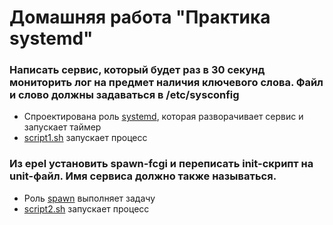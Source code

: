 # Домашняя работа "Практика systemd"

### Написать сервис, который будет раз в 30 секунд мониторить лог на предмет наличия ключевого слова. Файл и слово должны задаваться в /etc/sysconfig

+ Спроектирована роль [systemd](roles/systemd), которая разворачивает сервис и запускает таймер
+ [script1.sh](script1.sh) запускает процесс

### Из epel установить spawn-fcgi и переписать init-скрипт на unit-файл. Имя сервиса должно также называться.

+ Роль [spawn](roles/spawn) выполняет задачу
+ [script2.sh](script2.sh) запускает процесс

